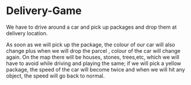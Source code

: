 # Delivery-Game
We have to drive around a car and pick up packages and drop them at delivery location. 

As soon as we will pick up the package, the colour of our car will also change plus when we will drop the parcel , colour of the car will change again. On the map there will be houses, stones, trees,etc, which we will have to avoid while driving and playing the same; if we will pick a yellow package, the speed of the car will become twice and when we will hit any object, the speed will go back to normal. 
